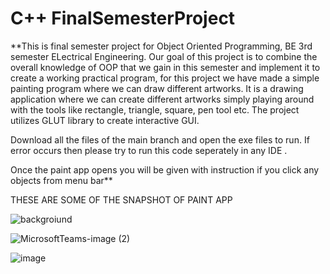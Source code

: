 # C++ FinalSemesterProject

**This is final semester project for Object Oriented Programming, BE 3rd semester ELectrical Engineering. Our goal of this project is to combine the overall knowledge of OOP that we gain in this semester and implement it to create a working practical program, for this project we have made a simple painting program where we can draw different artworks. It is a drawing application where we can create different artworks simply playing around with the tools like rectangle, triangle, square, pen tool etc. The project utilizes GLUT library to create interactive GUI.


Download all the files of the main branch and open the exe files to run.
If error occurs then please try to run this code seperately in any IDE .

Once the paint app opens you will be given with instruction if you click any objects from menu bar**
                                      
THESE ARE SOME OF THE SNAPSHOT OF PAINT APP    

![backgroiund](https://user-images.githubusercontent.com/70265297/130587314-4c62b9d9-5bef-4391-8721-223aea4ce1bb.PNG)

![MicrosoftTeams-image (2)](https://user-images.githubusercontent.com/70265297/130587376-0e899db3-cb7b-4f0a-810c-291522dc14f9.png)

![image](https://user-images.githubusercontent.com/70265297/130587420-0325b8e4-b59d-49d4-b6ac-0a9ea1b4ff7e.png)




 
